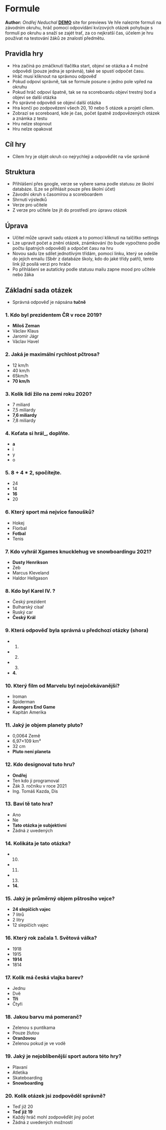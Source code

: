 # Formule
**Author:** *Ondřej Neduchal*
**[DEMO](https://pslib-cz.github.io/2020l4web-typography-css-library-OndrejNeduchal/)** site for previews
Ve hře naleznte formuli na závodním okruhu, hráč pomocí odpovídání kvízových otázek pohybuje s formulí po okruhu a snaží se zajét trať, za co nejkratší čas, účelem je hru používat na testování žáků ze znalostí předmětu.
## Pravidla hry
* Hra začíná po zmáčknutí tlačítka start, objeví se otázka a 4 možné odpovědi (pouze jedna je správná), také se spustí odpočet času.
* Hráč musí kliknout na správnou odpověď
* Pokud odpoví správně, tak se formule posune o jedno pole vpřed na okruhu
* Pokud hráč odpoví špatně, tak se na scoreboardu objeví trestný bod a objeví se další otázka
* Po správné odpovědi se objeví další otázka
* Hra končí po zodpovězení všech 20, 10 nebo 5 otázek a projetí cílem.
* Zobrazí se scoreboard, kde je čas, počet špatně zodpovězených otázek a známka z testu
* Hru nelze stopnout
* Hru nelze opakovat
## Cíl hry
* Cílem hry je objét okruh co nejrychleji a odpověďět na vše správně
## Struktura
* Přihlášení přes google, verze se vybere sama podle statusu ze školní databáze. (Lze se přihlásit pouze přes školní účet)
* Závodní okruh s časomírou a scoreboardem
* Shrnutí výsledků
* Verze pro učitele
* Z verze pro učitele lze jít do prostředí pro úpravu otázek
## Úprava
* Učitel může upravit sadu otázek a to pomocí kliknutí na talčítko settings
* Lze upravit počet a znění otázek, známkování (to bude vypočteno podle počtu špatných odpovědí) a odpočet času na hru
* Novou sadu lze sdílet jednotlivým třídám, pomocí linku, který se odešle do jejich emailu (Sběr z databáze školy, kdo do jaké třídy patří), tento link již posílá verzi pro hráče
* Po přihlášení se autaticky podle statusu mailu zapne mood pro učitele nebo žáka
## Základní sada otázek
* Správná odpověď je nápsána **tučně**
### 1. Kdo byl prezidentem ČR v roce 2019?
* **Miloš Zeman**
* Václav Klaus
* Jaromír Jágr
* Václav Havel
### 2. Jaká je maximální rychlost pčtrosa?
* 12 km/h
* 40 km/h
* 65km/h
* **70 km/h**
### 3. Kolik lidí žilo na zemi roku 2020?
* 7 miliard
* 7,5 miliardy
* **7,6 miliardy**
* 7,8 miliardy
### 4. Koťata si hrál_, doplňte.
* **a**
* i
* y
* o
### 5. 8 + 4 * 2, spočítejte.
* 24
* 14
* **16**
* 20
### 6. Který sport má nejvíce fanoušků?
* Hokej
* Florbal
* **Fotbal**
* Tenis
### 7. Kdo vyhrál Xgames knucklehug ve snowboardingu 2021?
* **Dusty Henrikson**
* Zeb
* Marcus Kleveland
* Haldor Hellgason
### 8. Kdo byl Karel IV. ?
* Český prezident
* Bulharský císař
* Ruský car
* **Český Král**
### 9. Která odpověď byla správná u předchozí otázky (shora)
* 1.
* 2.
* 3.
* **4.**
### 10. Který film od Marvelu byl nejočekávanější?
* Iroman
* Spiderman
* **Avengers End Game**
* Kapitán Amerika
### 11. Jaký je objem planety pluto?
* 0,0064 Země
* 6,97×109 km³
* 32 cm
* **Pluto není planeta**
### 12. Kdo designoval tuto hru?
* **Ondřej**
* Ten kdo ji programoval
* Žák 3. ročníku v roce 2021
* Ing. Tomáš Kazda, Dis
### 13. Baví tě tato hra?
* Ano
* Ne
* **Tato otázka je subjektivní**
* Žádná z uvedených
### 14. Kolikáta je tato otázka?
* 10.
* 11.
* 13.
* **14.**
### 15. Jaký je průměrný objem pštrosího vejce?
* **24 slepičích vajec**
* 7 litrů
* 2 litry
* 12 slepičích vajec
### 16. Který rok začala 1. Světová válka?
* 1918
* 1915
* **1914**
* 1814
### 17. Kolik má česká vlajka barev?
* Jednu
* Dvě
* **Tři**
* Čtyři
### 18. Jakou barvu má pomeranč?
* Zelenou s puntíkama
* Pouze žlutou
* **Oranžovou**
* Zelenou pokud je ve vodě
### 19. Jaký je nejoblíbenější sport autora této hry?
* Plavaní
* Atletika
* Skateboarding
* **Snowboarding**
### 20. Kolik otázek jsi zodpověděl správně?
* Teď již 20
* **Teď již 19**
* Každý hráč mohl zodpověďět jiný počet
* Žádná z uvedených možností





